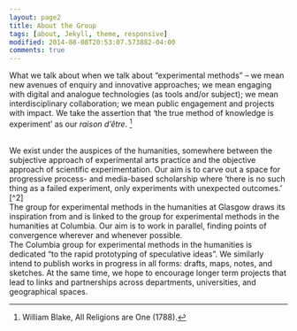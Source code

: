 ```yaml
---
layout: page2
title: About the Group
tags: [about, Jekyll, theme, responsive]
modified: 2014-08-08T20:53:07.573882-04:00
comments: true
---
```


What we talk about when we talk about “experimental methods” – we mean new avenues of enquiry and innovative approaches; we mean engaging with digital and analogue technologies (as tools and/or subject); we mean interdisciplinary collaboration; we mean public engagement and projects with impact. We take the assertion that ‘the true method of knowledge is experiment’ as our *raison d’être*. [^1]

[^1]: William Blake, All Religions are One (1788).

<br />
We exist under the auspices of the humanities, somewhere between the subjective approach of experimental arts practice and the objective approach of scientific experimentation. Our aim is to carve out a space for progressive process- and media-based scholarship where ‘there is no such thing as a failed experiment, only experiments with unexpected outcomes.’ [^2]

[^2]: R. Buckminster Fuller.

<br />
The group for experimental methods in the humanities at Glasgow draws its inspiration from and is linked to the group for experimental methods in the humanities at Columbia. Our aim is to work in parallel, finding points of convergence wherever and whenever possible.


<br />
The Columbia group for experimental methods in the humanities is dedicated “to the rapid prototyping of speculative ideas”. We similarly intend to publish works in progress in all forms: drafts, maps, notes, and sketches. At the same time, we hope to encourage longer term projects that lead to links and partnerships across departments, universities, and geographical spaces.

<br />
